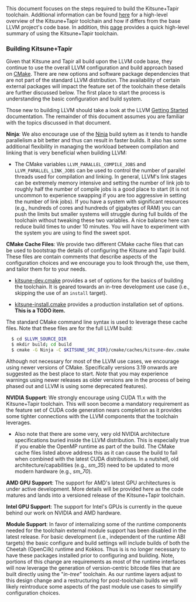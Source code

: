 
This document focuses on the steps required to build the Kitsune+Tapir toolchain. Additional information can be found [here](README.md) for a high-level overview of the Kitsune+Tapir toolchain and how if differs from the base LLVM project's code base. In addition, this [page](USING.md) provides a quick high-level summary of using the Kitsune+Tapir toolchain.

### Building Kitsune+Tapir

Given that Kitsune and Tapir all build upon the LLVM code base, they continue to use the overall LLVM configuration and build approach based on [CMake](https://cmake.org).  There are new options and software package dependencies that are not part of the standard LLVM distribution.  The availability of certain external packages will impact the feature set of the toolchain these details are further discussed below.  The first place to start the process is understanding the basic configuration and build system. 

Those new to building LLVM should take a look at the LLVM
[Getting Started](https://releases.llvm.org/10.0.0/docs/GettingStarted.html) documentation. The remainder of this document assumes you are familiar with the topics discussed in that document.  

**Ninja**: We also encourage use of the [Ninja](https://ninja-build.org) build sytem as it tends to handle parallelism a bit better and thus can result in faster builds.  It also has some additional flexibility in managing the workload between compilation and linking that is very beneficial when building LLVM:

  * The CMake variables ``LLVM_PARALLEL_COMPILE_JOBS`` and ``LLVM_PARALLEL_LINK_JOBS`` can be used to control the number of parallel threads used for compilation and linking.  In general, LLVM's link stages can be extremely memory intensive and setting the number of link job to roughly half the number of compile jobs is a good place to start (it is not uncommon to experience swapping if you are too aggressive in setting the number of link jobs).  If you have a system with significant resources (e.g., hundreds of cores and hundreds of gigabytes of RAM) you can push the limits but smaller systems will struggle during full builds of the toolchain without tweaking these two variables.  A nice balance here can reduce build times to under 10 minutes.  You will have to experiment with the system you are using to find the sweet spot. 

**CMake Cache Files**: We provide two different CMake cache files that can be used to bootstrap the details of configuring the Kitsune and Tapir build.  These files are contain comments that describe aspects of the configuration choices and we encourage you to look through the, use them, and tailor them for to your needs. 

  * [kitsune-dev.cmake](../cmake/caches/kitsune-dev.cmake) provides a set of options for the basics of building the toolchain.  It is geared towards an in-tree development use case (i.e., skipping the use of an ``install`` target).

  * [kitsune-install.cmake](../cmake/caches/kitsune-install.cmake) provides a production installation set of options. **This is a TODO item.**

The standard CMake command line syntax is used to leverage these cache files.  Note that these files are for the full LLVM build:  
  ```bash
    $ cd $LLVM_SOURCE_DIR 
    $ mkdir build; cd build 
    $ cmake -G Ninja -C $KITSUNE_SRC_DIR}/cmake/caches/kitsune-dev.cmake ... ../llvm 
  ``` 
  Although not necessary for most of the LLVM use cases, we encourage using newer versions of CMake.  Specifically versions 3.19 onwards are suggested as the best place to start. *Note* that you may experience warnings using newer releases as older versions are in the process of being phased out and LLVM is using some deprecated features).

**NVIDIA Support**: We strongly encourage using CUDA 11.x with the Kitsune+Tapir toolchain. This will soon become a mandatory requirement as the feature set of CUDA code generation nears completion as it provides some tighter connections with the LLVM components that the toolchain leverages.

  * Also note that there are some very, very old NVIDIA architecture specifications buried inside the LLVM distribution.  This is especially true if you enable the OpenMP runtime as part of the build.  The CMake cache files listed above address this as it can cause the build to fail when combined with the latest CUDA distributions.  In a nutshell, old architecture/capabilities (e.g., *sm_35*) need to be updated to more modern hardware (e.g., *sm_70*). 

**AMD GPU Support**: The support for AMD's latest GPU architectures is under active development.  More details will be provided here as the code matures and lands into a versioned release of the Kitsune+Tapir toolchain. 

**Intel GPU Support**: The support for Intel's GPUs is currently in the queue behind our work on NVIDIA and AMD hardware.

**Module Support**: In favor of internalizing some of the runtime components needed for the toolchain external module support has been disabled in the latest release.  For basic development (i.e., independent of the runtime ABI targets) the basic configure and build settings will include builds of both the Cheetah (OpenCilk) runtime and Kokkos.  Thus is is no longer necessary to have these packages installed prior to configuring and building.  Note, portions of this change are requirements as most of the runtime interfaces will now leverage the generation of version-centric bitcode files that are built directly using the "*in-tree*" toolchain.  As our runtime layers adjust to this design change and a restructuring for post-toolchain builds we will likely reintroduce some aspects of the past module use cases to simplify configuration choices.

